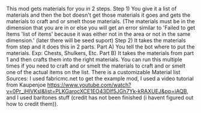 This mod gets materials for you in 2 steps.
Step 1) You give it a list of materials and then the bot doesn't get those materials it goes and gets the materials to craft and or smelt those materials. (The materials must be in the dimension that you are in or else you will get an error similar to 'Failed to get Items 'list of items' because it was either not in the area or not in the same dimension.' (later there will be seed suport)
Step 2) It takes the materials from step and it does this in 2 parts. Part A) You tell the bot where to put the materials. Exp: Chests, Shulkers, Etc. Part B) It takes the materials from part 1 and then crafts them into the right materials. You can run this multiple times if you need to craft and or smelt the materials to craft and or smelt one of the actual items on the list.
There is a customizable Material list
Sources: I used fabricmc.net to get the example mod, I used a video tutorial from Kaupenjoe https://www.youtube.com/watch?v=0Pr_iHlVKsI&list=PLKGarocXCE1EO43Dlf5JGh7Yk-kRAXUEJ&pp=iAQB, and I used baritones stuff (credit has not been finished (i havent figured out how to credit them)).
